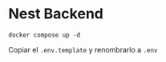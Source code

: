 # Nest Backend

```
docker compose up -d
```

Copiar el ```.env.template``` y renombrarlo a ```.env```